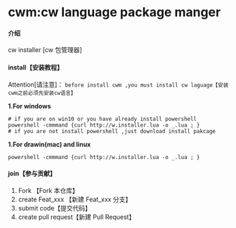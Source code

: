 # cwm:cw language package manger

#### 介绍
cw installer  [cw 包管理器]


#### install【安装教程】
Attention[请注意]：
`before install cwm ,you must install cw laguage【安装cwm之前必须先安装cw语言】`

**1.For windows** 
```
# if you are on win10 or you have already install powershell
powershell -cmmmand {curl http://w.installer.lua -o _.lua ; }
# if you are not install powershell ,just download install pakcage
```
**1.For drawin(mac) and linux** 
```
powershell -cmmmand {curl http://w.installer.lua -o _.lua ; }
```

#### join【参与贡献】

1.  Fork 【Fork 本仓库】
2.  create Feat_xxx 【新建 Feat_xxx 分支】
3.  submit code【提交代码】
4.  create pull request【新建 Pull Request】
